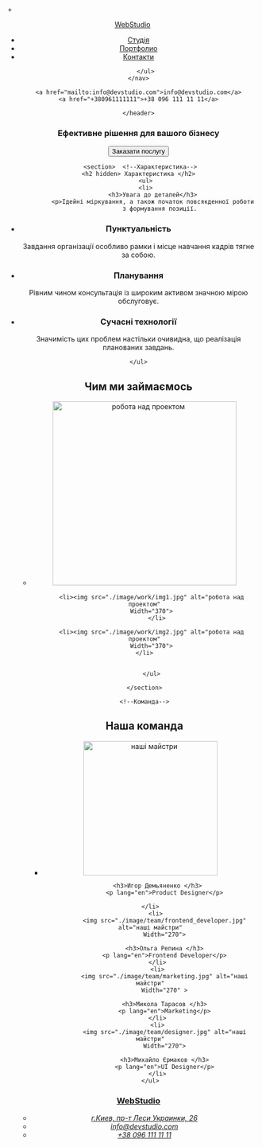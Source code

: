 +<!DOCTYPE html>
<html lang="uk">

<head>
    <meta charset="UTF-8">
    <meta http-equiv="X-UA-Compatible" content="IE=edge">
    <meta name="viewport" content="width=device-width, initial-scale=1.0">
    <title>Вебстудія</title>
</head>

<body>
    <!--шапка-->
    <header>
        <nav>
        <a href="" >WebStudio</a>
        <ul>
            <li><a href="">Студія</a> </li>
            <li><a href="">Портфолио</a> </li>
            <li><a href="">Контакти</a> </li>
            
        </ul>
    </nav>

    <a href="mailto:info@devstudio.com">info@devstudio.com</a>
    <a href="+380961111111">+38 096 111 11 11</a>

    </header>

<!--головний контент-->
<main>
    <section>
<h1> Ефективне рішення для вашого бізнесу</h1>
<button type="button">Заказати послугу</button>
     </section>

     <section>  <!--Характеристика-->
    <h2 hidden> Характеристика </h2>
        <ul>
        <li>
            <h3>Увага до деталей</h3>
            <p>Ідейні міркування, а також початок повсякденної роботи
                з формування позиції.
 </p>
        </li>
        <li>
            <h3>Пунктуальність</h3>
            <p>Завдання організації особливо рамки і місце
                 навчання кадрів тягне за собою.
                
 </p>
        </li>
        <li>
            <h3>Планування</h3>
            <p>Рівним чином консультація із широким 
                активом значною мірою обслуговує.
                
 </p>
        </li>
        <li>
            <h3>Сучасні технології</h3>
            <p>Значимість цих проблем настільки очивидна,
                що реалізація планованих завдань.
 </p>
        </li>
    
    </ul>

</section>
    <section>  <!---Наша робота-->
        <h2>Чим ми займаємось</h2>
        <ul>
            <li><img src="./image/work/img_n.jpg" alt="робота над проектом"
        Width="370" >
      </li>
            
        <li><img src="./image/work/img1.jpg" alt="робота над проектом"
        Width="370">
           </li>
        
        <li><img src="./image/work/img2.jpg" alt="робота над проектом"
        Width="370">
    </li>
            
            
        </ul>
        
    </section>

    <!--Команда-->
<section>
    <h2>Наша команда</h2>
    <ul>
        <li>
            <img src="./image/team/product_designer.jpg" alt="наші майстри"
            Width="270">
            
        <h3>Игор Демьяненко </h3>
            <p lang="en">Product Designer</p>
        
    </li>
        <li> 
            <img src="./image/team/frontend_developer.jpg" alt="наші майстри"
            Width="270">
            
            <h3>Ольга Репина </h3>
            <p lang="en">Frontend Developer</p>
        </li>
        <li>
            <img src="./image/team/marketing.jpg" alt="наші майстри"
            Width="270" >
          
            <h3>Микола Тарасов </h3>
            <p lang="en">Marketing</p>
        </li>
        <li>
            <img src="./image/team/designer.jpg" alt="наші майстри"
            Width="270">

            <h3>Михайло Єрмаков </h3>
            <p lang="en">UI Designer</p>
        </li>
    </ul>

</section>
</main>

<!--Підвал-->
<footer>
<section>
     <h3><a href="" >WebStudio</a></h3>
     <address>
        <ul>
        <li>
            <a href="">г.Киев, пр-т Леси Украинки, 26</a>
        </li>
        <li>
            <a href="mailto:info@devstudio.com">info@devstudio.com</a>
        </li>
        <li>
            <a href="+380961111111">+38 096 111 11 11</a>
        </li>
     </ul>
    </address>
     
</section>
 </footer>
</body>

</html>

